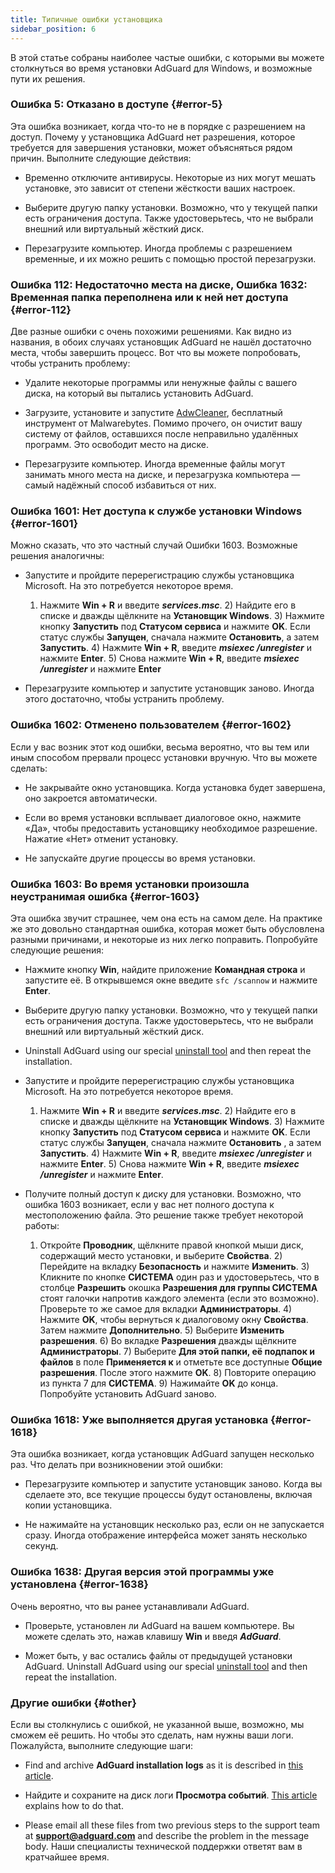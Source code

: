 ```yaml
---
title: Типичные ошибки установщика
sidebar_position: 6
---
```


В этой статье собраны наиболее частые ошибки, с которыми вы можете столкнуться во время установки AdGuard для Windows, и возможные пути их решения.

### Ошибка 5: Отказано в доступе {#error-5}

Эта ошибка возникает, когда что-то не в порядке с разрешением на доступ. Почему у установщика AdGuard нет разрешения, которое требуется для завершения установки, может объясняться рядом причин. Выполните следующие действия:

- Временно отключите антивирусы. Некоторые из них могут мешать установке, это зависит от степени жёсткости ваших настроек.

- Выберите другую папку установки. Возможно, что у текущей папки есть ограничения доступа. Также удостоверьтесь, что не выбрали внешний или виртуальный жёсткий диск.

- Перезагрузите компьютер. Иногда проблемы с разрешением временные, и их можно решить с помощью простой перезагрузки.

### Ошибка 112: Недостаточно места на диске, Ошибка 1632: Временная папка переполнена или к ней нет доступа {#error-112}


Две разные ошибки с очень похожими решениями. Как видно из названия, в обоих случаях установщик AdGuard не нашёл достаточно места, чтобы завершить процесс. Вот что вы можете попробовать, чтобы устранить проблему:

- Удалите некоторые программы или ненужные файлы с вашего диска, на который вы пытались установить AdGuard.

- Загрузите, установите и запустите [AdwCleaner](http://www.bleepingcomputer.com/download/adwcleaner/), бесплатный инструмент от Malwarebytes. Помимо прочего, он очистит вашу систему от файлов, оставшихся после неправильно удалённых программ. Это освободит место на диске.

- Перезагрузите компьютер. Иногда временные файлы могут занимать много места на диске, и перезагрузка компьютера — самый надёжный способ избавиться от них.

### Ошибка 1601: Нет доступа к службе установки Windows {#error-1601}

Можно сказать, что это частный случай Ошибки 1603. Возможные решения аналогичны:

- Запустите и пройдите перерегистрацию службы установщика Microsoft. На это потребуется некоторое время.

    1) Нажмите **Win + R** и введите ***services.msc***. 2) Найдите его в списке и дважды щёлкните на **Установщик Windows**. 3) Нажмите кнопку **Запустить** под **Статусом сервиса** и нажмите **OK**. Если статус службы **Запущен**, сначала нажмите **Остановить**, а затем **Запустить**. 4) Нажмите **Win + R**, введите ***msiexec /unregister*** и нажмите **Enter**. 5) Снова нажмите **Win + R**, введите ***msiexec /unregister*** и нажмите **Enter**

- Перезагрузите компьютер и запустите установщик заново. Иногда этого достаточно, чтобы устранить проблему.

### Ошибка 1602: Отменено пользователем {#error-1602}

Если у вас возник этот код ошибки, весьма вероятно, что вы тем или иным способом прервали процесс установки вручную. Что вы можете сделать:

- Не закрывайте окно установщика. Когда установка будет завершена, оно закроется автоматически.

- Если во время установки всплывает диалоговое окно, нажмите «Да», чтобы предоставить установщику необходимое разрешение. Нажатие «Нет» отменит установку.

- Не запускайте другие процессы во время установки.

### Ошибка 1603: Во время установки произошла неустранимая ошибка {#error-1603}

Эта ошибка звучит страшнее, чем она есть на самом деле. На практике же это довольно стандартная ошибка, которая может быть обусловлена разными причинами, и некоторые из них легко поправить. Попробуйте следующие решения:

- Нажмите кнопку **Win**, найдите приложение **Командная строка** и запустите её. В открывшемся окне введите `sfc /scannow` и нажмите **Enter**.

- Выберите другую папку установки. Возможно, что у текущей папки есть ограничения доступа. Также удостоверьтесь, что не выбрали внешний или виртуальный жёсткий диск.

- Uninstall AdGuard using our special [uninstall tool](../../installation#advanced) and then repeat the installation.

- Запустите и пройдите перерегистрацию службы установщика Microsoft. На это потребуется некоторое время.

    1) Нажмите **Win + R** и введите ***services.msc***. 2) Найдите его в списке и дважды щёлкните на **Установщик Windows**. 3) Нажмите кнопку **Запустить** под **Статусом сервиса** и нажмите **OK**. Если статус службы **Запущен**, сначала нажмите **Остановить** , а затем **Запустить**. 4) Нажмите **Win + R**, введите ***msiexec /unregister*** и нажмите **Enter**. 5) Снова нажмите **Win + R**, введите ***msiexec /unregister*** и нажмите **Enter**.

- Получите полный доступ к диску для установки. Возможно, что ошибка 1603 возникает, если у вас нет полного доступа к местоположению файла. Это решение также требует некоторой работы:

    1) Откройте **Проводник**, щёлкните правой кнопкой мыши диск, содержащий место установки, и выберите **Свойства**. 2) Перейдите на вкладку **Безопасность** и нажмите **Изменить**. 3) Кликните по кнопке **СИСТЕМА** один раз и удостоверьтесь, что в столбце **Разрешить** окошка **Разрешения для группы СИСТЕМА** стоят галочки напротив каждого элемента (если это возможно). Проверьте то же самое для вкладки **Администраторы**. 4) Нажмите **OK**, чтобы вернуться к диалоговому окну **Свойства**. Затем нажмите **Дополнительно**. 5) Выберите **Изменить разрешения**. 6) Во вкладке **Разрешения** дважды щёлкните **Администраторы**. 7) Выберите **Для этой папки, её подпапок и файлов** в поле **Применяется к** и отметьте все доступные **Общие разрешения**. После этого нажмите **OK**. 8) Повторите операцию из пункта 7 для **СИСТЕМА**. 9) Нажимайте **OK** до конца. Попробуйте установить AdGuard заново.

### Ошибка 1618: Уже выполняется другая установка {#error-1618}

Эта ошибка возникает, когда установщик AdGuard запущен несколько раз. Что делать при возникновении этой ошибки:​

- Перезагрузите компьютер и запустите установщик заново. Когда вы сделаете это, все текущие процессы будут остановлены, включая копии установщика.

- Не нажимайте на установщик несколько раз, если он не запускается сразу. Иногда отображение интерфейса может занять несколько секунд.

### Ошибка 1638: Другая версия этой программы уже установлена {#error-1638}

Очень вероятно, что вы ранее устанавливали AdGuard.

- Проверьте, установлен ли AdGuard на вашем компьютере. Вы можете сделать это, нажав клавишу **Win** и введя ***AdGuard***.

- Может быть, у вас остались файлы от предыдущей установки AdGuard. Uninstall AdGuard using our special [uninstall tool](../../installation#advanced) and then repeat the installation.

### Другие ошибки {#other}

Если вы столкнулись с ошибкой, не указанной выше, возможно, мы сможем её решить. Но чтобы это сделать, нам нужны ваши логи. Пожалуйста, выполните следующие шаги:

- Find and archive **AdGuard installation logs** as it is described in [this article](../installation-logs).

- Найдите и сохраните на диск логи **Просмотра событий**. [This article](../system-logs) explains how to do that.

- Please email all these files from two previous steps to the support team at **support@adguard.com** and describe the problem in the message body. Наши специалисты технической поддержки ответят вам в кратчайшее время.
